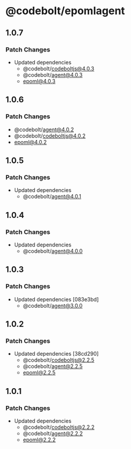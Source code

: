 # @codebolt/epomlagent

## 1.0.7

### Patch Changes

- Updated dependencies
  - @codebolt/codeboltjs@4.0.3
  - @codebolt/agent@4.0.3
  - epoml@4.0.3

## 1.0.6

### Patch Changes

- @codebolt/agent@4.0.2
- @codebolt/codeboltjs@4.0.2
- epoml@4.0.2

## 1.0.5

### Patch Changes

- Updated dependencies
  - @codebolt/agent@4.0.1

## 1.0.4

### Patch Changes

- Updated dependencies
  - @codebolt/agent@4.0.0

## 1.0.3

### Patch Changes

- Updated dependencies [083e3bd]
  - @codebolt/agent@3.0.0

## 1.0.2

### Patch Changes

- Updated dependencies [38cd290]
  - @codebolt/codeboltjs@2.2.5
  - @codebolt/agent@2.2.5
  - epoml@2.2.5

## 1.0.1

### Patch Changes

- Updated dependencies
  - @codebolt/codeboltjs@2.2.2
  - @codebolt/agent@2.2.2
  - epoml@2.2.2
